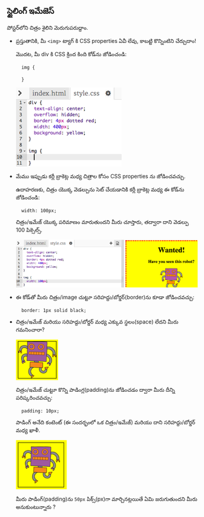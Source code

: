 ## స్టైలింగ్ ఇమేజెస్

పోస్టర్‌లోని చిత్రం శైలిని మెరుగుపరుద్దాం.

+ ప్రస్తుతానికి, మీ `<img>` ట్యాగ్ కి CSS properties ఏవీ లేవు, కాబట్టి కొన్నింటిని చేర్చుదాం!
    
    మొదట, మీ div కి CSS క్రింద కింది కోడ్‌ను జోడించండి:
    
        img {
        
        }
        
    
    ![స్క్రీన్ షాట్](images/wanted-img-css.png)

+ మేము ఇప్పుడు కర్లీ బ్రాకెట్ల మధ్య చిత్రాల కోసం CSS properties ను జోడించవచ్చు.
    
    ఉదాహరణకు, చిత్రం యొక్క వెడల్పును సెట్ చేయడానికి కర్లీ బ్రాకెట్ల మధ్య ఈ కోడ్‌ను జోడించండి:
    
        width: 100px;
        
    
    చిత్రం/ఇమేజ్ యొక్క పరిమాణం మారుతుందని మీరు చూస్తారు, తద్వారా దాని వెడల్పు 100 పిక్సెల్స్.
    
    ![స్క్రీన్ షాట్](images/wanted-img-width.png)

+ ఈ కోడ్‌తో మీరు చిత్రం/image చుట్టూ సరిహద్దు/బోర్డర్(border)ను కూడా జోడించవచ్చు:
    
        border: 1px solid black;
        

+ చిత్రం/ఇమేజ్ మరియు సరిహద్దు/బోర్డర్ మధ్య ఎక్కువ స్థలం(space) లేదని మీరు గమనించారా?
    
    ![స్క్రీన్ షాట్](images/wanted-img-border.png)
    
    చిత్రం/ఇమేజ్ చుట్టూ కొన్ని పాడింగ్ల(padding)ను జోడించడం ద్వారా మీరు దీన్ని పరిష్కరించవచ్చు:
    
        padding: 10px;
        
    
    పాడింగ్ అనేది కంటెంట్ (ఈ సందర్భంలో ఒక చిత్రం/ఇమేజ్) మరియు దాని సరిహద్దు/బోర్డర్ మధ్య ఖాళీ.
    
    ![స్క్రీన్ షాట్](images/wanted-img-padding.png)
    
    మీరు పాడింగ్‌(padding)ను `50px` పిక్స్‌(px)గా మార్చినట్లయితే ఏమి జరుగుతుందని మీరు అనుకుంటున్నారు ?